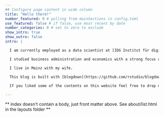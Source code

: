 ```yaml
---
## Configure page content in wide column
title: "Hello there!"
number_featured: 0 # pulling from mainSections in config.toml
use_featured: false # if false, use most recent by date
number_categories: 0 # set to zero to exclude
show_intro: true
show_outro: false
intro: |

  I am currently employed as a data scientist at [IDG Institut für digitale Gesundheitsdaten RLP gGmbH](https://www.idg-rlp.de/) where I work with R shiny. I love the statistical programming language R, reading and music.

  I studied business administration and economics with a strong focus on statistical programming. I like creating self-study tutorials. You can find me on [GitHub](https://github.com/philippleppert). 

  I live in Mainz with my wife.

  This blog is built with [blogdown](https://github.com/rstudio/blogdown) and [Hugo](https://gohugo.io/), and deployed using [Netlify](https://www.netlify.com/). My illustrated portrait was drawn by [Liza Donnely](https://twitter.com/lizadonnelly).
  
  If you liked some of the contents on this website feel free to drop me an [e-mail](mailto:philipp-leppert@posteo.de).

---
```


** index doesn't contain a body, just front matter above.
See about/list.html in the layouts folder **
